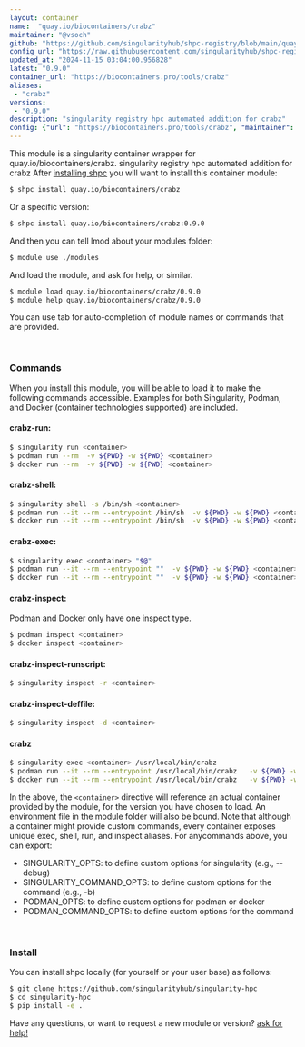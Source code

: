 ```yaml
---
layout: container
name:  "quay.io/biocontainers/crabz"
maintainer: "@vsoch"
github: "https://github.com/singularityhub/shpc-registry/blob/main/quay.io/biocontainers/crabz/container.yaml"
config_url: "https://raw.githubusercontent.com/singularityhub/shpc-registry/main/quay.io/biocontainers/crabz/container.yaml"
updated_at: "2024-11-15 03:04:00.956828"
latest: "0.9.0"
container_url: "https://biocontainers.pro/tools/crabz"
aliases:
 - "crabz"
versions:
 - "0.9.0"
description: "singularity registry hpc automated addition for crabz"
config: {"url": "https://biocontainers.pro/tools/crabz", "maintainer": "@vsoch", "description": "singularity registry hpc automated addition for crabz", "latest": {"0.9.0": "sha256:1b65229b4ecf4425cb67d91cb49dcfa695aa51d812078d28164dbcefcb9adafd"}, "tags": {"0.9.0": "sha256:1b65229b4ecf4425cb67d91cb49dcfa695aa51d812078d28164dbcefcb9adafd"}, "docker": "quay.io/biocontainers/crabz", "aliases": {"crabz": "/usr/local/bin/crabz"}}
---
```


This module is a singularity container wrapper for quay.io/biocontainers/crabz.
singularity registry hpc automated addition for crabz
After [installing shpc](#install) you will want to install this container module:


```bash
$ shpc install quay.io/biocontainers/crabz
```

Or a specific version:

```bash
$ shpc install quay.io/biocontainers/crabz:0.9.0
```

And then you can tell lmod about your modules folder:

```bash
$ module use ./modules
```

And load the module, and ask for help, or similar.

```bash
$ module load quay.io/biocontainers/crabz/0.9.0
$ module help quay.io/biocontainers/crabz/0.9.0
```

You can use tab for auto-completion of module names or commands that are provided.

<br>

### Commands

When you install this module, you will be able to load it to make the following commands accessible.
Examples for both Singularity, Podman, and Docker (container technologies supported) are included.

#### crabz-run:

```bash
$ singularity run <container>
$ podman run --rm  -v ${PWD} -w ${PWD} <container>
$ docker run --rm  -v ${PWD} -w ${PWD} <container>
```

#### crabz-shell:

```bash
$ singularity shell -s /bin/sh <container>
$ podman run --it --rm --entrypoint /bin/sh  -v ${PWD} -w ${PWD} <container>
$ docker run --it --rm --entrypoint /bin/sh  -v ${PWD} -w ${PWD} <container>
```

#### crabz-exec:

```bash
$ singularity exec <container> "$@"
$ podman run --it --rm --entrypoint ""  -v ${PWD} -w ${PWD} <container> "$@"
$ docker run --it --rm --entrypoint ""  -v ${PWD} -w ${PWD} <container> "$@"
```

#### crabz-inspect:

Podman and Docker only have one inspect type.

```bash
$ podman inspect <container>
$ docker inspect <container>
```

#### crabz-inspect-runscript:

```bash
$ singularity inspect -r <container>
```

#### crabz-inspect-deffile:

```bash
$ singularity inspect -d <container>
```


#### crabz

```bash
$ singularity exec <container> /usr/local/bin/crabz
$ podman run --it --rm --entrypoint /usr/local/bin/crabz   -v ${PWD} -w ${PWD} <container> -c " $@"
$ docker run --it --rm --entrypoint /usr/local/bin/crabz   -v ${PWD} -w ${PWD} <container> -c " $@"
```



In the above, the `<container>` directive will reference an actual container provided
by the module, for the version you have chosen to load. An environment file in the
module folder will also be bound. Note that although a container
might provide custom commands, every container exposes unique exec, shell, run, and
inspect aliases. For anycommands above, you can export:

 - SINGULARITY_OPTS: to define custom options for singularity (e.g., --debug)
 - SINGULARITY_COMMAND_OPTS: to define custom options for the command (e.g., -b)
 - PODMAN_OPTS: to define custom options for podman or docker
 - PODMAN_COMMAND_OPTS: to define custom options for the command

<br>

### Install

You can install shpc locally (for yourself or your user base) as follows:

```bash
$ git clone https://github.com/singularityhub/singularity-hpc
$ cd singularity-hpc
$ pip install -e .
```

Have any questions, or want to request a new module or version? [ask for help!](https://github.com/singularityhub/singularity-hpc/issues)